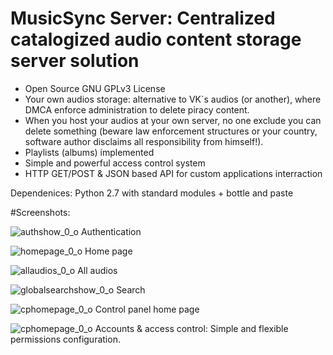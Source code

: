 # MusicSync Server: Centralized catalogized audio content storage server solution
* Open Source GNU GPLv3 License
* Your own audios storage: alternative to VK`s audios (or another), where DMCA enforce administration to delete piracy content.
* When you host your audios at your own server, no one exclude you can delete something (beware law enforcement structures or your country, software author disclaims all responsibility from himself!).
* Playlists (albums) implemented
* Simple and powerful access control system
* HTTP GET/POST & JSON based API for custom applications interraction

Dependenices: Python 2.7 with standard modules + bottle and paste

#Screenshots:

![authshow_0_o](https://cloud.githubusercontent.com/assets/16162717/23338704/d7a024dc-fc33-11e6-9e45-86d7f35d0bc1.png)
Authentication

![homepage_0_o](https://cloud.githubusercontent.com/assets/16162717/23338715/fbebfaaa-fc33-11e6-932d-484b2e9d5529.png)
Home page

![allaudios_0_o](https://cloud.githubusercontent.com/assets/16162717/23338703/bee1eb2e-fc33-11e6-8ae0-313c940ab2df.png)
All audios

![globalsearchshow_0_o](https://cloud.githubusercontent.com/assets/16162717/23338721/2503dd7c-fc34-11e6-8da4-66e7ac809ecc.png)
Search

![cphomepage_0_o](https://cloud.githubusercontent.com/assets/16162717/24770337/0de8e5c0-1b23-11e7-80a3-158f8e8660c0.PNG)
Control panel home page

![cphomepage_0_o](https://cloud.githubusercontent.com/assets/16162717/24770538/b16c507e-1b23-11e7-94b0-1b18994a1148.PNG)
Accounts & access control: Simple and flexible permissions configuration.
